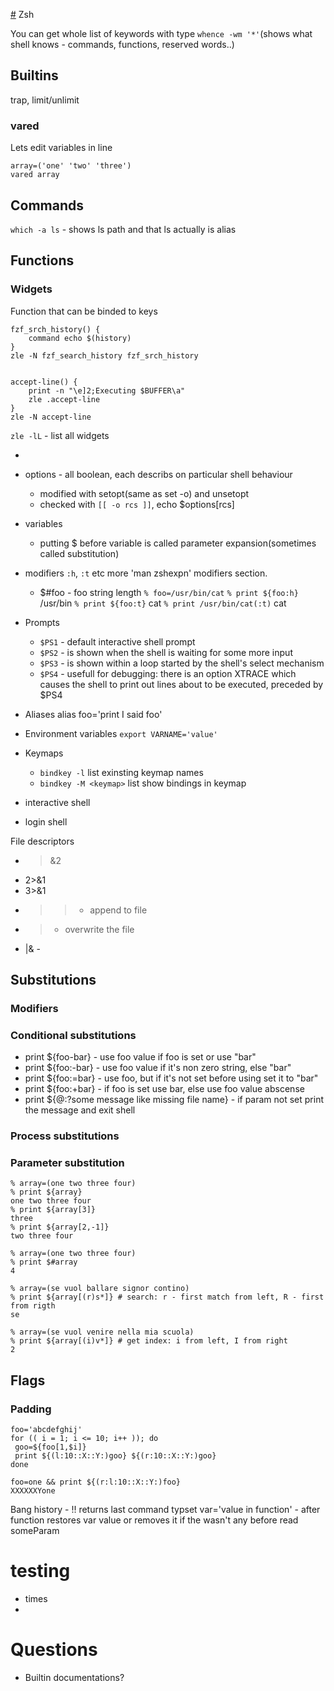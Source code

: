 [#](#) Zsh

You can get whole list of keywords with type
`whence -wm '*'`(shows what shell knows - commands, functions, reserved words..)

## Builtins

trap, limit/unlimit

### vared

Lets edit variables in line
```
array=('one' 'two' 'three')
vared array
```

## Commands

`which -a ls` - shows ls path and that ls actually is alias

## Functions

### Widgets
Function that can be binded to keys
```
fzf_srch_history() {
	command echo $(history)
}
zle -N fzf_search_history fzf_srch_history


accept-line() {
	print -n "\e]2;Executing $BUFFER\a"
	zle .accept-line
}
zle -N accept-line
```

`zle -lL` - list all widgets
	  
	  
* 


* options - all boolean, each describs on particular shell behaviour
	* modified with setopt(same as set -o) and unsetopt 
	* checked with `[[ -o rcs ]]`, echo $options[rcs]
* variables
	* putting $ before variable is called parameter expansion(sometimes called substitution)
* modifiers `:h`, `:t` etc more 'man zshexpn' modifiers section.
	* $#foo - foo string length
	`% foo=/usr/bin/cat`
	`% print ${foo:h}`
	/usr/bin
	`% print ${foo:t}`
	cat
	`% print /usr/bin/cat(:t)`
	cat 
* Prompts
	* `$PS1` - default interactive shell prompt 
	* `$PS2` - is shown when the shell is waiting for some more input
	* `$PS3` - is shown within a loop started by the shell's select mechanism
	* `$PS4` - usefull for debugging: there is an option XTRACE which causes the shell to print out lines about to be executed, preceded by $PS4
* Aliases alias foo='print I said foo'
* Environment variables `export VARNAME='value'`
* Keymaps
	* `bindkey -l` list exinsting keymap names
	* `bindkey -M <keymap>` list show bindings in keymap
* interactive shell
* login shell

File descriptors
* >&2
* 2>&1
* 3>&1
* >> - append to file
* > - overwrite the file
* |& - 

## Substitutions

### Modifiers



### Conditional substitutions

* print ${foo-bar} - use foo value if foo is set or use "bar"
* print ${foo:-bar} - use foo value if it's non zero string, else "bar"
* print ${foo:=bar} - use foo, but if it's not set before using set it to "bar"
* print ${foo:+bar} - if foo is set use bar, else use foo value abscense
* print ${@:?some message like missing file name} - if param not set print the message and exit shell

### Process substitutions

### Parameter substitution

```
% array=(one two three four)
% print ${array}
one two three four
% print ${array[3]}
three
% print ${array[2,-1]}
two three four

% array=(one two three four)
% print $#array
4

% array=(se vuol ballare signor contino)
% print ${array[(r)s*]} # search: r - first match from left, R - first from rigth
se

% array=(se vuol venire nella mia scuola)
% print ${array[(i)v*]} # get index: i from left, I from right
2

```


## Flags

### Padding

```
foo='abcdefghij'
for (( i = 1; i <= 10; i++ )); do
 goo=${foo[1,$i]}
 print ${(l:10::X::Y:)goo} ${(r:10::X::Y:)goo}
done
```

```
foo=one && print ${(r:l:10::X::Y:)foo}
XXXXXXYone
```

Bang history - !! returns last command
typset var='value in function' - after function restores var value or removes it if the wasn't any before
read someParam



# testing

* times
* 


# Questions

* Builtin documentations? 

